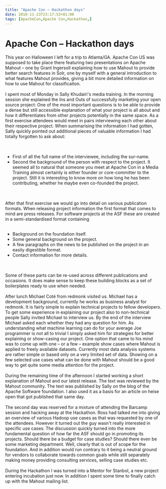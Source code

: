 ```yaml
---
title: "Apache Con – Hackathon days"
date: 2010-11-23T23:17:53+01:00
tags: [ApacheCon,Apache Con,Hackathon,]
---
```


# Apache Con – Hackathon days


This year on Halloween I left for a trip to Atlanta/GA. Apache Con US was supposed to take place there featuring two 
presentations on Apache Mahout – one by Grant Ingersoll explaining how to use Mahout to provide better search features 
in Solr, one by myself with a general introduction to what features Mahout provides, giving a bit more detailed 
information on how to use Mahout for classificaiton.<br><br>I spent most of Monday in Sally Khudairi's media training. 
In the morning session she explained the  Ins and Outs of successfully marketing your open source project: One of the 
most important questions is to be able to provide a dense but still accessible explanation of what your project is all 
about and how it differentiates from other projects potentially in the same space. As a first exercise attendees would 
meet in pairs interviewing each other about their respective project. When summarising the information I had gotten, 
Sally quickly pointed out additional pieces of valuable information I had totally forgotten to ask about: 
<br><br><ul><br><li>First of all the full name of the interviewee, including the sur-name. <br><li>Second the 
background of the person with respect to the project. It seemed all to natural that someone you meet at Apache Con in a 
Media Training almost certainly is either founder or core-committer to the project. Still it is interesting to know 
more on how long he has been contributing, whether he maybe even co-founded the project.<br></ul><br><br>After that 
first exercise we would go into detail on various publication formats. When releasing project information the first 
format that comes to mind are press releases. For software projects at the ASF these are created in a semi-standardised 
format containing<br><ul><br><li>Background on the foundation itself.<br><li>Some general background on the 
project.<br><li>A few paragraphs on the news to be published on the project in an easily digestible 
format.<br><li>Contact information for more details.<br></ul><br><br>Some of these parts can be re-used across 
different publications and occasions. It does make sense to keep these building blocks as a set of boilerplates ready 
to use when needed.<br><br>After lunch Michael Coté from redmonk visited us. Michael has a development background, 
currently he works as business analyst for redmonk. It is fairly simple to explain technical projects to fellow 
developers. To get some experience in explaining our project also to non-technical people Sally invited Michael to 
interview us. By the end of the interview Michael asked each whether they had any question for him. As understanding 
what machine learning can do for your average Joe programmer is not all to trivial I simply asked him for strategies 
for better explaining or show-casing our project. One option that came to his mind was to come up with one – or a few – 
example show cases where Mahout is applied to freely available datasets. Currently most data analysis systems are 
rather simple or based only on a very limited set of data. Showing on a few selected use cases what can be done with 
Mahout should be a good way to get quite some media attention for the project.<br><br>During the remaining time of the 
afternoon I started working a short explanation of Mahout and our latest release. The text was reviewed by the Mahout 
community. The text was published by Sally on the blog of the Apache Software foundation. I also used it as a basis for 
an article on heise open that got published that same day.<br><br>The second day was reserved for a mixture of 
attending the Barcamp session and hacking away at the Hackathon. Ross had talked me into giving an overview of various 
Hadoop use cases as that was requested by one of the attendees. However it turned out the guy wasn't really interested 
in specific use cases: The discussion quickly turned into the more fundamental question of how far the ASF should go in 
promoting its projects. Should there be a budget for case studies? Should there even be some marketing department. 
Well, clearly that is out of scope for the foundation. And in addition would run contrary to it being a neutral ground 
for vendors to collaborate towards common goals while still separately making money providing consulting services, 
selling case studies etc.<br><br>During the Hackathon I was turned into a Mentor for Stanbol, a new project entering 
incubation just now. In addition I spent some time to finally catch up with the Mahout mailing list.

